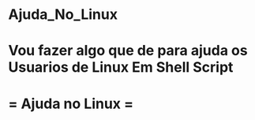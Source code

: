 # Ajuda_No_Linux
 Vou fazer algo que de para ajuda os Usuarios de Linux
 Em Shell Script
=============================
=     Ajuda no Linux        =
=============================
